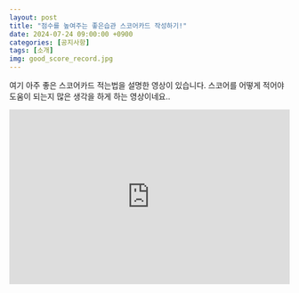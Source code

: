 ```yaml
---
layout: post
title: "점수를 높여주는 좋은습관 스코어카드 작성하기!"
date: 2024-07-24 09:00:00 +0900
categories: [공지사항]
tags: [소개]
img: good_score_record.jpg
---
```

여기 아주 좋은 스코어카드 적는법을 설명한 영상이 있습니다.
스코어를 어떻게 적어야 도움이 되는지 많은 생각을 하게 하는 영상이네요.. 
<style>
.video-container {
	position: relative;
	padding-bottom: 56.25%;
	padding-top: 30px;
	height: 0;
	overflow: hidden;
}
 
.video-container iframe,
.video-container object,
.video-container embed {
	position: absolute;
	top: 0;
	left: 0;
	width: 100%;
	height: 100%;
}    
</style>
<div class="video-container">
<iframe width="100%" height="100%" src="https://www.youtube.com/embed/QDqzMQie_1M" title="점수를 높여주는 좋은습관 OOOOO 작성하기!｜ 골프인을 만나다 ｜ 민학수의 All That Golf" frameborder="0" allow="accelerometer; autoplay; clipboard-write; encrypted-media; gyroscope; picture-in-picture; web-share" referrerpolicy="strict-origin-when-cross-origin" allowfullscreen></iframe>
</div>